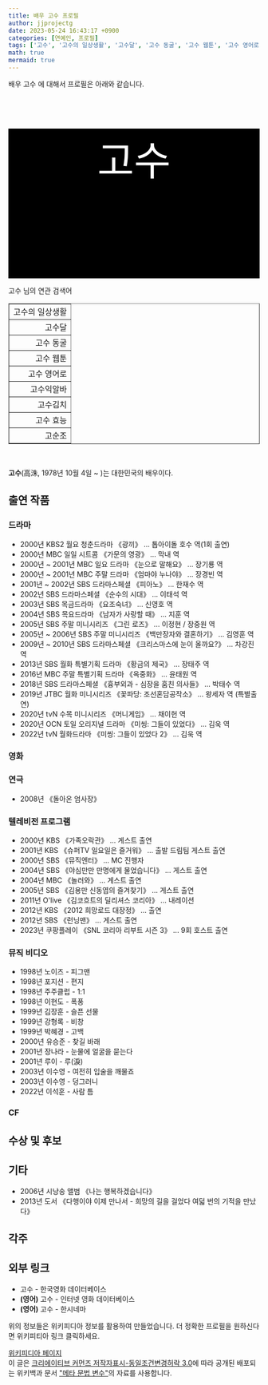 ```yaml
---
title: 배우 고수 프로필
author: jjprojectg
date: 2023-05-24 16:43:17 +0900
categories: [연예인, 프로필]
tags: ['고수', '고수의 일상생활', '고수달', '고수 동굴', '고수 웹툰', '고수 영어로', '고수익알바', '고수김치', '고수 효능', '고순조']
math: true
mermaid: true
---
```


<p>
배우 고수 에 대해서  프로필은 아래와 같습니다. 
</p>
<div class="textimage_container" style="background-color:black ; width:100%; height:300px; ">
  <p style=" color: white; text-align: center;font-size:80">고수</p>
</div>
<p>
 고수 님의 연관 검색어
</p>
<table  border="1" class="dataframe"> <tr style="text-align: right;"> <td> 고수의 일상생활 </td></tr> <tr style="text-align: right;"> <td> 고수달 </td></tr> <tr style="text-align: right;"> <td> 고수 동굴 </td></tr> <tr style="text-align: right;"> <td> 고수 웹툰 </td></tr> <tr style="text-align: right;"> <td> 고수 영어로 </td></tr> <tr style="text-align: right;"> <td> 고수익알바 </td></tr> <tr style="text-align: right;"> <td> 고수김치 </td></tr> <tr style="text-align: right;"> <td> 고수 효능 </td></tr> <tr style="text-align: right;"> <td> 고순조 </td></tr></table>
<br />
<p><span></span>
</p>
<p><b>고수</b>(高洙, 1978년 10월 4일 ~ )는 대한민국의 배우이다.
</p>

<h2>출연 작품</h2>
<h3>드라마</h3>
<ul><li>2000년 KBS2 월요 청춘드라마 《광끼》 ... 톱아이돌 호수 역(1회 출연)</li>
<li>2000년 MBC 일일 시트콤 《가문의 영광》 ... 막내 역</li>
<li>2000년 ~ 2001년 MBC 일요 드라마 《눈으로 말해요》 ... 장기룡 역</li>
<li>2000년 ~ 2001년 MBC 주말 드라마 《엄마야 누나야》 ... 장경빈 역</li>
<li>2001년 ~ 2002년 SBS 드라마스페셜 《피아노》 ... 한재수 역</li>
<li>2002년 SBS 드라마스페셜 《순수의 시대》 ... 이태석 역</li>
<li>2003년 SBS 목금드라마 《요조숙녀》 ... 신영호 역</li>
<li>2004년 SBS 목요드라마 《남자가 사랑할 때》 ... 지훈 역</li>
<li>2005년 SBS 주말 미니시리즈  《그린 로즈》 ... 이정현 / 장중원 역</li>
<li>2005년 ~ 2006년 SBS 주말 미니시리즈 《백만장자와 결혼하기》 ... 김영훈 역</li>
<li>2009년 ~ 2010년 SBS 드라마스페셜 《크리스마스에 눈이 올까요?》 ... 차강진 역</li>
<li>2013년 SBS 월화 특별기획 드라마 《황금의 제국》 ... 장태주 역</li>
<li>2016년 MBC 주말 특별기획 드라마 《옥중화》 ... 윤태원 역</li>
<li>2018년 SBS 드라마스페셜 《흉부외과 - 심장을 훔친 의사들》 ... 박태수 역</li>
<li>2019년 JTBC 월화 미니시리즈 《꽃파당: 조선혼담공작소》 ... 왕세자 역 (특별출연)</li>
<li>2020년 tvN 수목 미니시리즈 《머니게임》 ... 채이헌 역</li>
<li>2020년 OCN 토일 오리지널 드라마 《미씽: 그들이 있었다》 ... 김욱 역</li>
<li>2022년 tvN 월화드라마 《미씽: 그들이 있었다 2》 ... 김욱 역</li></ul>

<h3>영화</h3>
<h3>연극</h3>
<ul><li>2008년 《돌아온 엄사장》</li></ul>

<h3>텔레비전 프로그램</h3>
<ul><li>2000년 KBS 《가족오락관》 ... 게스트 출연</li>
<li>2001년 KBS 《슈퍼TV 일요일은 즐거워》 ... 출발 드림팀 게스트 출연</li>
<li>2000년 SBS 《뮤직엔터》 ... MC 진행자</li>
<li>2004년 SBS 《야심만만 만명에게 물었습니다》 ... 게스트 출연</li>
<li>2004년 MBC 《놀러와》 ... 게스트 출연</li>
<li>2005년 SBS 《김용만 신동엽의 즐겨찾기》 ... 게스트 출연</li>
<li>2011년 O'live 《김코흐트의 딜리셔스 코리아》 ... 내레이션</li>
<li>2012년 KBS 《2012 희망로드 대장정》 ... 출연</li>
<li>2012년 SBS 《런닝맨》 ... 게스트 출연</li>
<li>2023년 쿠팡플레이 《SNL 코리아 리부트 시즌 3》 ... 9회 호스트 출연</li></ul>

<h3>뮤직 비디오</h3>
<ul><li>1998년 노이즈 - 피그맨</li>
<li>1998년 포지션 - 편지</li>
<li>1998년 주주클럽 - 1:1</li>
<li>1998년 이현도 - 폭풍</li>
<li>1999년 김장훈 - 슬픈 선물</li>
<li>1999년 강형록 - 비창</li>
<li>1999년 박혜경 - 고백</li>
<li>2000년 유승준 - 찾길 바래</li>
<li>2001년 장나라 - 눈물에 얼굴을 묻는다</li>
<li>2001년 루이 - 루(淚)</li>
<li>2003년 이수영 - 여전히 입술을 깨물죠</li>
<li>2003년 이수영 - 덩그러니</li>
<li>2022년 이석훈 - 사람 틈</li></ul>

<h3>CF</h3>
<h2>수상 및 후보</h2>
<h2>기타</h2>
<ul><li>2006년 시낭송 앨범 《나는 행복하겠습니다》</li>
<li>2013년 도서 《다행이야 이제 만나서 - 희망의 길을 걸었다 여덟 번의 기적을 만났다》</li></ul>

<h2>각주</h2>
<h2>외부 링크</h2>
<ul><li>고수 - 한국영화 데이터베이스 </li>
<li><b><span title="언어: 영어">(영어)</span></b> 고수 - 인터넷 영화 데이터베이스 </li>
<li><b><span title="언어: 영어">(영어)</span></b> 고수 - 한시네마 </li></ul>
<p>
위의 정보들은 위키피디아 정보를 활용하여 만들었습니다. 
더 정확한 프로필을 원하신다면 위키피티아 링크 클릭하세요. 
</p>
<a href="https://ko.wikipedia.org/wiki/고수_(배우)" >위키피디아 페이지 </a>


<footer>
이 글은 <a href="https://creativecommons.org/licenses/by-sa/3.0/">크리에이티브 커먼즈 저작자표시-동일조건변경허락 3.0</a>에 따라 공개된 배포되는 위키백과 문서 <a href="https://ko.wikipedia.org/wiki/메타_문법_변수">"메타 문법 변수"</a>의 자료를 사용합니다.
</footer>

